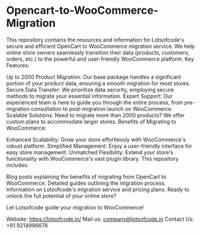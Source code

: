 # Opencart-to-WooCommerce-Migration
This repository contains the resources and information for Lotsofcode's secure and efficient OpenCart to WooCommerce migration service. We help online store owners seamlessly transition their data (products, customers, orders, etc.) to the powerful and user-friendly WooCommerce platform.
Key Features:

Up to 2000 Product Migration: Our base package handles a significant portion of your product data, ensuring a smooth migration for most stores.
Secure Data Transfer: We prioritize data security, employing secure methods to migrate your essential information.
Expert Support: Our experienced team is here to guide you through the entire process, from pre-migration consultation to post-migration launch on WooCommerce.
Scalable Solutions: Need to migrate more than 2000 products? We offer custom plans to accommodate larger stores.
Benefits of Migrating to WooCommerce:

Enhanced Scalability: Grow your store effortlessly with WooCommerce's robust platform.
Simplified Management: Enjoy a user-friendly interface for easy store management.
Unmatched Flexibility: Extend your store's functionality with WooCommerce's vast plugin library.
This repository includes:

Blog posts explaining the benefits of migrating from OpenCart to WooCommerce.
Detailed guides outlining the migration process.
Information on Lotsofcode's migration service and pricing plans.
Ready to unlock the full potential of your online store?

Let Lotsofcode guide your migration to WooCommerce!

Website: https://lotsofcode.in/
Mail us: company@lotsofcode.in
Contact Us: +91 9214996678

